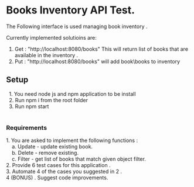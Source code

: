 <H1>
       Books Inventory API Test.
</H1>
<body>
<P>
The Following interface is used managing book inventory .

Currently implemented solutioins are:

1. Get : "http://localhost:8080/books" 
   This will return list of books that are available in the inventory .
2. Put : "http://localhost:8080/books"
   will add book\books to inventory 
 </P>

<p>
    <h2>Setup</h2>
    <p>
        &nbsp;
        1. You need node js and npm application to be install<Br> &nbsp;
        2. Run npm i from the root folder<Br> &nbsp;
        3. Run npm start<Br> &nbsp;
    </p>
    <H3>
        Requirements 
    </H3>
    1. You are asked to implement the following functions :
        <br>&nbsp;&nbsp;&nbsp;
        a. Update - update existing book.  <br>&nbsp;&nbsp;&nbsp;
        b. Delete - remove existing. <br>&nbsp;&nbsp;&nbsp;
        c. Filter - get list of books that match given object filter.<br>
    2. Provide 6 test cases for this application . <br>
    3. Automate 4 of the cases you suggested in 2 .<br>
    4 (BONUS) . Suggest code improvements.
        
</body>

<!-- 
QA Automation infrastructure tech assignment
Implement a program according to the specifications mentioned in the problem statement below.
The program should be implemented using Javascript / Typescript.
The solution must include the source code  and/or  build scripts, if required.


As a QA infrastructure automation engineer you will be responsible of a various tasks in the QA automation development life cycle, as: 
SW development (tests and tools)
Infrastructure management (CI\CD , Docker , k8s etc …)
Testing
Test Automation
In the assignment below we will cover all of these responsibilities:


Introduction
This code simulates an API layer for book inventory management application. 
The application should allow its users to add, update, delete and view books from the inventory. Only a part of the functionality is exposed, note that expected data is in JSON format.
Setup:
You will be provided with ZIP file you need to extract
You need to have node && npm installed
Run npm install
In order to run the application you should run npm start

Development :

The following endpoints are exposed 
http://localhost:8080/ welcome to the application
http://localhost:8080/books get the current list of books in the repository
http://localhost:8080/books put request will allow you to add a book or array of books to the repository.

You are asked to implement the following capabilities:
Update - update existing book (one or more properties)
Delete - remove existing
Filter - get a list of books that match the given object filter.ex : {title : “test bool “}


QA:
 The task :      Please provide 6 test cases for testing your solution       (at least 1 TC for each endpoint)


 Automation:
The Task :     You are asked to automate 1 of the cases you suggested in the QA task.


Infrastructure:
 The task:
Wrap your solution with Docker container 
Add launch instruction so all capabilities from the previous solution will be exposed


Delivery 
We would prefer your code to be checked in on any source code management system (Github,Bitbucket, etc). Please do not use the name ContentSquare inside your project as it is a registered trademark.



Thank you and good luck. -->
